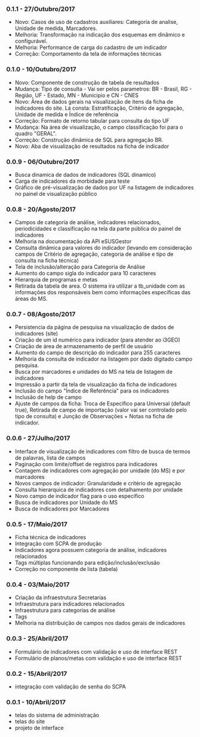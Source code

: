 ### 0.1.1 - 27/Outubro/2017
* Novo: Casos de uso de cadastros auxiliares: Categoria de analise, Unidade de medida, Marcadores.
* Melhoria: Transformação na indicação dos esquemas em dinâmico e configurável.
* Melhoria: Performance de carga do cadastro de um indicador
* Correção: Comportamento da tela de informações técnicas

### 0.1.0 - 10/Outubro/2017
* Novo: Componente de construção de tabela de resultados
* Mudança: Tipo de consulta - Vai ser pelos parametros: BR - Brasil, RG - Região, UF - Estado, MN - Municipio e CN - CNES
* Novo: Área de dados gerais na visualização de itens da ficha de indicadores do site. Lá consta: Estratificação, Critério de agregação, Unidade de medida e Índice de referência
* Correção: Formato de retorno tabular para consulta do tipo UF
* Mudança: Na área de visualização, o campo classificação foi para o quadro "GERAL".
* Correção: Construção dinâmica de SQL para agregação BR.
* Novo: Aba de visualização de resultados na ficha de indicador


### 0.0.9 - 06/Outubro/2017

* Busca dinamica de dados de indicadores (SQL dinamico)
* Carga de indicadores da morbidade para teste
* Gráfico de pré-visualização de dados por UF na listagem de indicadores no painel de visualização público

### 0.0.8 - 20/Agosto/2017

* Campos de categoria de análise, indicadores relacionados, periodicidades e classificação na tela da parte pública do painel de indicadores
* Melhoria na documentação da API eSUSGestor
* Consulta dinâmica para valores do indicador (levando em consideração campos de Critério de agregação, categoria de análise e tipo de consulta na ficha técnica)
* Tela de inclusão/alteração para Categoria de Análise
* Aumento do campo sigla do indicador para 10 caracteres
* Hierarquia de programas e metas
* Retirada da tabela de area.  O sistema ira utilizar a tb_unidade com as informações dos responsáveis bem como informações específicas das áreas do MS.


### 0.0.7 - 08/Agosto/2017

* Persistencia da página de pesquisa na visualização de dados de indicadores (site)
* Criação de um id numérico para indicador (para atender ao i3GEO)
* Criação de área de armazenamento de perfil de usuário
* Aumento do campo de descrição do indicador para 255 caracteres
* Melhoria da consulta de indicador na listagem por dado digitado campo pesquisa.
* Busca por marcadores e unidades do MS na tela de listagem de indicadores
* Impressão a partir da tela de visualização da ficha de indicadores
* Inclusão do campo "Índice de Referência" para os indicadores
* Inclusão de help de campo
* Ajuste de campos da ficha: Troca de Específico para Universal (default true), Retirada de campo de importação (valor vai ser controlado pelo tipo de consulta) e Junção de Observações + Notas na ficha de indicador.

### 0.0.6 - 27/Julho/2017

* Interface de visualização de indicadores com filtro de busca de termos de palavras, lista de campos
* Paginação com limite/offset de registros para indicadores
* Contagem de indicadores com agregação por unidade (do MS) e por marcadores
* Novos campos de indicador: Granularidade e critério de agregação
* Consulta hierarquica de indicadores com detalhamento por unidade
* Novo campo de indicador flag para o uso específico
* Busca de indicadores por Unidade do MS
* Busca de indicadores por Marcadores

### 0.0.5 - 17/Maio/2017

* Ficha técnica de indicadores
* Integração com SCPA de produção
* Indicadores agora possuem categoria de análise, indicadores relacionados
* Tags múltiplas funcionando para edição/inclusão/exclusão
* Correção no componente de lista (tabela)

### 0.0.4 - 03/Maio/2017

* Criação da infraestrutura Secretarias
* Infraestrutura para indicadores relacionados
* Infraestrutura para categorias de análise
* Tags</li>
* Melhoria na distribuição de campos nos dados gerais de indicadores

### 0.0.3 - 25/Abril/2017

* Formulário de indicadores com validação e uso de interface REST
* Formulário de planos/metas com validação e uso de interface REST

### 0.0.2 - 15/Abril/2017

* integração com validação de senha do SCPA

### 0.0.1 - 10/Abril/2017

* telas do sistema de administração
* telas do site</li>
* projeto de interface</li>
